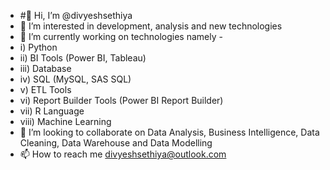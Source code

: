 
- #👋 Hi, I’m @divyeshsethiya
- 👀 I’m interested in development, analysis and new technologies
- 🌱 I’m currently working on technologies namely -
- i) Python
- ii) BI Tools (Power BI, Tableau)
- iii) Database
- iv) SQL (MySQL, SAS SQL)
- v) ETL Tools 
- vi) Report Builder Tools (Power BI Report Builder)
- vii) R Language
- viii) Machine Learning
- 💞️ I’m looking to collaborate on Data Analysis, Business Intelligence, Data Cleaning, Data Warehouse and Data Modelling
- 📫 How to reach me divyeshsethiya@outlook.com
